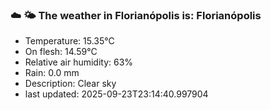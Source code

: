 ### ☁️ 🌤️  The weather in Florianópolis is: Florianópolis

- Temperature: 15.35°C
- On flesh: 14.59°C
- Relative air humidity: 63%
- Rain: 0.0 mm
- Description: Clear sky
- last updated: 2025-09-23T23:14:40.997904
